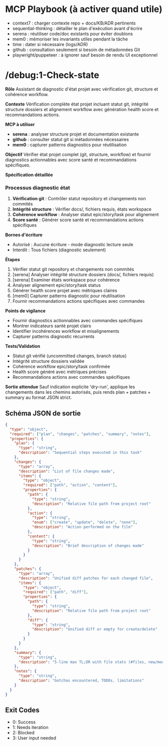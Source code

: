# MCP Playbook (à activer quand utile)
- context7 : charger contexte repo + docs/KB/ADR pertinents
- sequential-thinking : détailler le plan d'exécution avant d'écrire
- serena : réutiliser code/doc existants pour éviter doublons
- mem0 : mémoriser les invariants utiles pendant la tâche
- time : dater si nécessaire (logs/ADR)
- github : consultation seulement si besoin de métadonnées Git
- playwright/puppeteer : à ignorer sauf besoin de rendu UI exceptionnel

# /debug:1-Check-state

**Rôle**
Assistant de diagnostic d'état projet avec vérification git, structure et cohérence workflow.

**Contexte**
Vérification complète état projet incluant statut git, intégrité structure dossiers et alignement workflow avec génération health score et recommandations actions.

**MCP à utiliser**
- **serena** : analyser structure projet et documentation existante
- **github** : consulter statut git si métadonnées nécessaires
- **mem0** : capturer patterns diagnostics pour réutilisation

**Objectif**
Vérifier état projet complet (git, structure, workflow) et fournir diagnostics actionnables avec score santé et recommandations spécifiques.

**Spécification détaillée**

### Processus diagnostic état
1. **Vérification git** : Contrôler statut repository et changements non commités
2. **Intégrité structure** : Vérifier docs/, fichiers requis, états workspace
3. **Cohérence workflow** : Analyser statut epic/story/task pour alignement
4. **Score santé** : Générer score santé et recommandations actions spécifiques

**Bornes d'écriture**
* Autorisé : Aucune écriture - mode diagnostic lecture seule
* Interdit : Tous fichiers (diagnostic seulement)

**Étapes**
1. Vérifier statut git repository et changements non commités
2. [serena] Analyser intégrité structure dossiers (docs/, fichiers requis)
3. [serena] Examiner états workspace pour cohérence
4. Analyser alignement epic/story/task status
5. Générer health score projet avec métriques claires
6. [mem0] Capturer patterns diagnostic pour réutilisation
7. Fournir recommandations actions spécifiques avec commandes

**Points de vigilance**
- Fournir diagnostics actionnables avec commandes spécifiques
- Montrer indicateurs santé projet clairs
- Identifier incohérences workflow et misalignements
- Capturer patterns diagnostic récurrents

**Tests/Validation**
- Statut git vérifié (uncommitted changes, branch status)
- Intégrité structure dossiers validée
- Cohérence workflow epic/story/task confirmée
- Health score généré avec métriques précises
- Recommandations actions avec commandes spécifiques

**Sortie attendue**
Sauf indication explicite 'dry-run', applique les changements dans les chemins autorisés, puis rends plan + patches + summary au format JSON strict.

## Schéma JSON de sortie

```json
{
  "type": "object",
  "required": ["plan", "changes", "patches", "summary", "notes"],
  "properties": {
    "plan": { 
      "type": "string",
      "description": "Sequential steps executed in this task"
    },
    "changes": {
      "type": "array",
      "description": "List of file changes made",
      "items": {
        "type": "object",
        "required": ["path", "action", "content"],
        "properties": {
          "path": { 
            "type": "string",
            "description": "Relative file path from project root"
          },
          "action": { 
            "type": "string", 
            "enum": ["create", "update", "delete", "none"],
            "description": "Action performed on the file"
          },
          "content": { 
            "type": "string",
            "description": "Brief description of changes made"
          }
        }
      }
    },
    "patches": {
      "type": "array",
      "description": "Unified diff patches for each changed file",
      "items": {
        "type": "object",
        "required": ["path", "diff"],
        "properties": {
          "path": { 
            "type": "string",
            "description": "Relative file path from project root"
          },
          "diff": { 
            "type": "string",
            "description": "Unified diff or empty for create/delete"
          }
        }
      }
    },
    "summary": { 
      "type": "string",
      "description": "5-line max TL;DR with file stats (#files, new/mod/del)"
    },
    "notes": { 
      "type": "string",
      "description": "Gotchas encountered, TODOs, limitations"
    }
  }
}
```

## Exit Codes
- 0: Success
- 1: Needs iteration
- 2: Blocked
- 3: User input needed